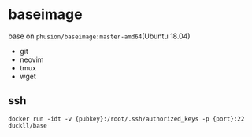# baseimage

base on `phusion/baseimage:master-amd64`(Ubuntu 18.04)

* git
* neovim
* tmux
* wget

## ssh

`docker run -idt -v {pubkey}:/root/.ssh/authorized_keys -p {port}:22 duckll/base`
